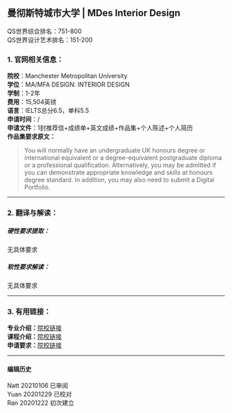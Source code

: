 ##  曼彻斯特城市大学 | MDes Interior Design

QS世界综合排名：751-800  
QS世界设计艺术排名：151-200  

### 1. 官网相关信息：

**院校**：Manchester Metropolitan University  
**学位**：MA/MFA DESIGN: INTERIOR DESIGN  
**学制**：1-2年  
**费用**：15,504英镑  
**语言**：IELTS总分6.5，单科5.5  
**申请时间**：/  
**申请文件**：1封推荐信+成绩单+英文成绩+作品集+个人陈述+个人简历  
**作品集要求原文：**  
> You will normally have an undergraduate UK honours degree or international equivalent or a degree-equivalent postgraduate diploma or a professional qualification. Alternatively, you may be admitted if you can demonstrate appropriate knowledge and skills at honours degree standard. In addition, you may also need to submit a Digital Portfolio.




---


### 2. 翻译与解读：

##### 硬性要求提取：
无具体要求  


##### 软性要求解读：
无具体要求  

---


### 3. 有用链接：

**专业介绍：**[院校链接](https://www.art.mmu.ac.uk/postgraduate/ma-interiors/)  
**课程介绍：**[院校链接](https://www.art.mmu.ac.uk/postgraduate/ma-interiors/)  
**申请要求：**[院校链接](https://www2.mmu.ac.uk/study/postgraduate/apply/entry-requirements/)         



---


#### 编辑历史  
Natt 20210106 已审阅    
Yuan 20201229 已校对  
Ran 20201222 初次建立  
